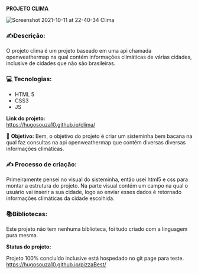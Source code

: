 
**PROJETO CLIMA**

![Screenshot 2021-10-11 at 22-40-34 Clima](https://user-images.githubusercontent.com/51915862/136876576-28a0e9fb-9ce3-4296-92cd-b0fad323b854.png)


### ✍️**Descrição:**

O projeto clima é um projeto baseado em uma api chamada openweathermap na qual
contém informações climáticas de várias cidades, inclusive de cidades que não
são brasileiras. 



### 💻  **Tecnologias:**

-   HTML 5
-   CSS3
-   JS

**Link do projeto:**  
   https://hugosouza10.github.io/clima/
   

🎯 **Objetivo:**  Bem, o objetivo do projeto é criar um sisteminha bem bacana na qual faz 
consultas na api openweathermap que contém diversas diversas informações climáticas.



### ✍️ **Processo de criação:** 
  Primeiramente pensei no visual do sisteminha, então usei html5 e css para montar
  a estrutura do projeto. Na parte visual contém um campo na qual o usuário vai
  inserir a sua cidade, logo ao enviar esses dados é retornado informações climáticas
  da cidade escolhida.




### 📚**Bibliotecas:**

Este projeto não tem nenhuma biblioteca, foi tudo criado com a linguagem pura mesma.


**Status do projeto:**

Projeto 100% concluído inclusive está hospedado no git page para teste. https://hugosouza10.github.io/pizzaBest/
